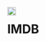 <img src="https://upload.wikimedia.org/wikipedia/commons/thumb/c/cc/IMDb_Logo_Square.svg/2048px-IMDb_Logo_Square.svg.png" width="20"/> <h1 style="display: inline;">IMDB</h1>
